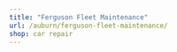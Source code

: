 ```yaml
---
title: "Ferguson Fleet Maintenance"
url: /auburn/ferguson-fleet-maintenance/
shop: car repair
---
```

